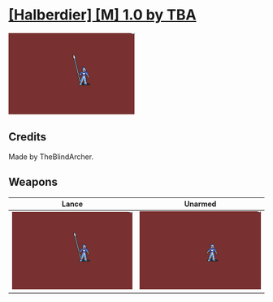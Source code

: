 # [\[Halberdier\] \[M\] 1.0 by TBA](./)

<img src="./2.%20Lance/Lance_000.png" alt="[Halberdier] [M] 1.0 by TBA standing" />

## Credits

Made by TheBlindArcher.

## Weapons


|Lance |Unarmed |
|  :---: | :---: |
| <img alt="Lance animation" src="./2.%20Lance/Lance.gif" /> | <img alt="Unarmed animation" src="./8.%20Unarmed/Unarmed.gif" /> |
